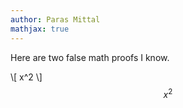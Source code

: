 ```yaml
---
author: Paras Mittal
mathjax: true
---
```


Here are two false math proofs I know.

\\[ x^2 \\]
$$ x^2 $$